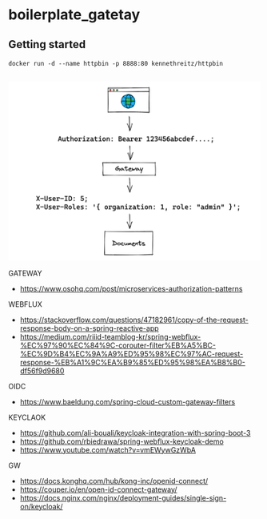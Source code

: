 # boilerplate_gatetay

## Getting started
```shell
docker run -d --name httpbin -p 8888:80 kennethreitz/httpbin
```

##

![](./gateway_authentication_pattern.png)

GATEWAY
- https://www.osohq.com/post/microservices-authorization-patterns

WEBFLUX
- https://stackoverflow.com/questions/47182961/copy-of-the-request-response-body-on-a-spring-reactive-app
- https://medium.com/riiid-teamblog-kr/spring-webflux-%EC%97%90%EC%84%9C-corouter-filter%EB%A5%BC-%EC%9D%B4%EC%9A%A9%ED%95%98%EC%97%AC-request-response-%EB%A1%9C%EA%B9%85%ED%95%98%EA%B8%B0-df56f9d9680

OIDC
- https://www.baeldung.com/spring-cloud-custom-gateway-filters

KEYCLAOK
- https://github.com/ali-bouali/keycloak-integration-with-spring-boot-3
- https://github.com/rbiedrawa/spring-webflux-keycloak-demo
- https://www.youtube.com/watch?v=vmEWywGzWbA

GW
- https://docs.konghq.com/hub/kong-inc/openid-connect/
- https://couper.io/en/open-id-connect-gateway/
- https://docs.nginx.com/nginx/deployment-guides/single-sign-on/keycloak/


